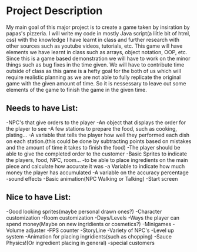 # Project Description
My main goal of this major project is to create a game taken by insiration by papas's pizzeria. I will write my code in mostly Java script(a liitle bit of html, css) with the knowledge I have learnt in class and further research with other sources such as youtube videos, tutorials, etc. This game will have elements we have learnt in class such as arrays, object notation, OOP, etc. Since this is a game based demonstration we will have to work on the minor things such as bug fixes in the time given. We will have to contribute time outside of class as this game is a hefty goal for the both of us which will require realistic planning as we are not able to fully replicate the original game with the given amount of time. So it is nessessary to leave out some elements of the game to finish the game in the given time.

## Needs to have List:

-NPC's that give orders to the player
-An object that displays the order for the player to see
-A few stations to prepare the food, such as cooking, plating...
-A variable that tells the player how well they performed each dish on each station.(this could be done by subtracting points based on mistakes and the amount of time it takes to finish the food)
-The player should be able to give the completed order to the customer 
-Basic Sprites to indicate the players, food, NPC, room...
-to be able to place ingredients on the main piece and calculate how accurate it was
-a Variable to indicate how much money the player has accumulated
-A variable on the accuracy percentage
-sound effects
-Basic animation(NPC Walking or Talking)
-Start screen

## Nice to have List:

-Good looking sprites(maybe personal drawn ones?)
-Character customization
-Room customization
-Days/Levels
-Ways the player can spend money(Maybe on new ingridients or cosmetics?)
-Minigames
-Volume adjuster
-FPS counter
-StoryLine
-Variety of NPC's
-Level up system
-Animation for placing ingridients(such as chopping)
-Sauce Physics!(Or ingredient placing in general)
-special customers
